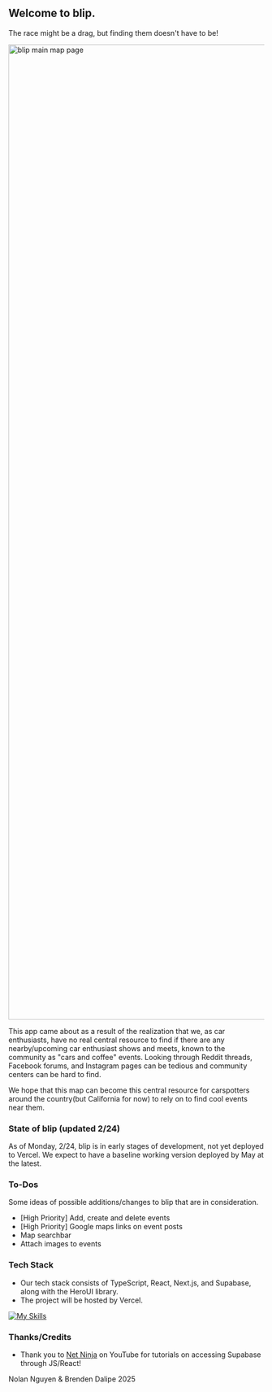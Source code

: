 ## Welcome to blip.

The race might be a drag, but finding them doesn't have to be!

<img width="1918" alt="blip main map page" src="https://github.com/user-attachments/assets/b85fa111-ec47-427f-9b95-fe26a5495012" />

This app came about as a result of the realization that we, as car enthusiasts, have no real central resource to find if there are any nearby/upcoming car enthusiast shows and meets, known to the community as "cars and coffee" events. Looking through Reddit threads, Facebook forums, and Instagram pages can be tedious and community centers can be hard to find.

We hope that this map can become this central resource for carspotters around the country(but California for now) to rely on to find cool events near them. 

### State of blip (updated 2/24)

As of Monday, 2/24, blip is in early stages of development, not yet deployed to Vercel. We expect to have a baseline working version deployed by May at the latest.

### To-Dos

Some ideas of possible additions/changes to blip that are in consideration.

- [High Priority] Add, create and delete events
- [High Priority] Google maps links on event posts
- Map searchbar
- Attach images to events

### Tech Stack

- Our tech stack consists of TypeScript, React, Next.js, and Supabase, along with the HeroUI library.
- The project will be hosted by Vercel.

[![My Skills](https://skillicons.dev/icons?i=ts,react,nextjs,supabase,vercel)](https://skillicons.dev)

### Thanks/Credits

- Thank you to [Net Ninja](https://www.youtube.com/@NetNinja) on YouTube for tutorials on accessing Supabase through JS/React!



Nolan Nguyen & Brenden Dalipe 2025
